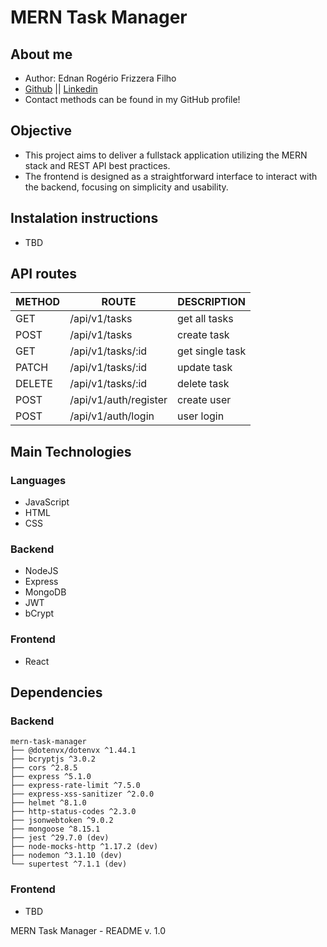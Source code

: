 # MERN Task Manager

## About me

- Author: Ednan Rogério Frizzera Filho
- [Github](https://github.com/ednanf) || [Linkedin](https://www.linkedin.com/in/ednanrff/)
- Contact methods can be found in my GitHub profile!

## Objective

- This project aims to deliver a fullstack application utilizing the MERN stack and REST API best practices.
- The frontend is designed as a straightforward interface to interact with the backend, focusing on simplicity and usability.

## Instalation instructions

- TBD

## API routes

| METHOD | ROUTE                 | DESCRIPTION     |
|--------|-----------------------|-----------------|
| GET    | /api/v1/tasks         | get all tasks   |
| POST   | /api/v1/tasks         | create task     |
| GET    | /api/v1/tasks/:id     | get single task |
| PATCH  | /api/v1/tasks/:id     | update task     |
| DELETE | /api/v1/tasks/:id     | delete task     |
| POST   | /api/v1/auth/register | create user     |
| POST   | /api/v1/auth/login    | user login      |

## Main Technologies

### Languages

- JavaScript
- HTML
- CSS

### Backend

- NodeJS
- Express
- MongoDB
- JWT
- bCrypt

### Frontend

- React

## Dependencies

### Backend

```text
mern-task-manager
├── @dotenvx/dotenvx ^1.44.1
├── bcryptjs ^3.0.2
├── cors ^2.8.5
├── express ^5.1.0
├── express-rate-limit ^7.5.0
├── express-xss-sanitizer ^2.0.0
├── helmet ^8.1.0
├── http-status-codes ^2.3.0
├── jsonwebtoken ^9.0.2
├── mongoose ^8.15.1
├── jest ^29.7.0 (dev)
├── node-mocks-http ^1.17.2 (dev)
├── nodemon ^3.1.10 (dev)
└── supertest ^7.1.1 (dev)
```

### Frontend

- TBD

MERN Task Manager - README v. 1.0
